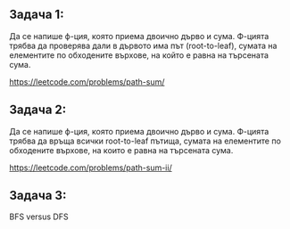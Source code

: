 ## Задача 1:

Да се напише ф-ция, която приема двоично дърво и сума. Ф-цията трябва да проверява дали в дървото има път (root-to-leaf), сумата на елементите по обходените върхове, на който е равна на търсената сума.

https://leetcode.com/problems/path-sum/

## Задача 2:

Да се напише ф-ция, която приема двоично дърво и сума. Ф-цията трябва да връща всички root-to-leaf пътища, сумата на елементите по обходените върхове, на които е равна на търсената сума.

https://leetcode.com/problems/path-sum-ii/

## Задача 3:

BFS versus DFS
